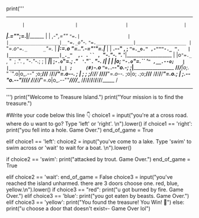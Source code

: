 print('''
*******************************************************************************
          |                   |                  |                     |
 _________|________________.=""_;=.______________|_____________________|_______
|                   |  ,-"_,=""     `"=.|                  |
|___________________|__"=._o`"-._        `"=.______________|___________________
          |                `"=._o`"=._      _`"=._                     |
 _________|_____________________:=._o "=._."_.-="'"=.__________________|_______
|                   |    __.--" , ; `"=._o." ,-"""-._ ".   |
|___________________|_._"  ,. .` ` `` ,  `"-._"-._   ". '__|___________________
          |           |o`"=._` , "` `; .". ,  "-._"-._; ;              |
 _________|___________| ;`-.o`"=._; ." ` '`."\` . "-._ /_______________|_______
|                   | |o;    `"-.o`"=._``  '` " ,__.--o;   |
|___________________|_| ;     (#) `-.o `"=.`_.--"_o.-; ;___|___________________
____/______/______/___|o;._    "      `".o|o_.--"    ;o;____/______/______/____
/______/______/______/_"=._o--._        ; | ;        ; ;/______/______/______/_
____/______/______/______/__"=._o--._   ;o|o;     _._;o;____/______/______/____
/______/______/______/______/____"=._o._; | ;_.--"o.--"_/______/______/______/_
____/______/______/______/______/_____"=.o|o_.--""___/______/______/______/____
/______/______/______/______/______/______/______/______/______/______/_____ /
*******************************************************************************
''')
print("Welcome to Treasure Island.")
print("Your mission is to find the treasure.") 


#Write your code below this line 👇
choice1 = input("you\'re at a cross road. where do u want to go? Type 'left' or 'right'. \n").lower()
if choice1 == 'right':
  print("you fell into a hole. Game Over.")
  end_of_game = True

elif choice1 == 'left':
  choice2 = input("you\'ve come to a lake. Type 'swim' to swim across or 'wait' to wait for a boat. \n").lower()

  if choice2 == 'swim':
   print("attacked by trout. Game Over.")
   end_of_game = True

  elif choice2 == 'wait':
    end_of_game = False
    choice3 = input("you\'ve reached the island unharmed. there are 3 doors choose one. red, blue, yellow.\n").lower()
    if choice3 == "red":
      print("u got burned by fire. Game Over.")
    elif choice3 == 'blue':
      print("you got eaten by beasts. Game Over.")
    elif choice3 == 'yellow':
      print("You found the treasure! You Win! 🥳")
    else:
      print("u choose a door that doesn't exist💀- Game Over lol")

